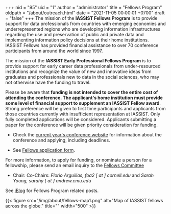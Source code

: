 +++
nid = "95"
uid = "1"
author = "administrator"
title = "Fellows Program"
oldpath = "/about/outreach.html"
date = "2021-11-05 00:00:01 +0700"
draft = "false"
+++
The mission of the **IASSIST Fellows Program** is to provide support for data professionals from countries with emerging economies and underrepresented regions who are developing information infrastructures regarding the use and preservation of public and private data and implementing information policy decisions at their home institutions. IASSIST Fellows has provided financial assistance to over 70 conference participants from around the world since 1997.

The mission of the **IASSIST Early Professional Fellows Program** is  to provide support for early career data professionals from under-resourced institutions and recognize the value of new and innovative ideas from graduates and professionals new to data in the social sciences, who may not otherwise have the funding to travel.

Please be aware that **funding is not intended to cover the entire cost of attending the conference. The applicant's home institution must provide some level of financial support to supplement an IASSIST Fellow award**.  Strong preference will be given to first time participants and applicants from those countries currently with insufficient representation at IASSIST. Only fully completed applications will be considered. Applicants submitting a paper for the conference will be given priority consideration for funding.

- Check the [current year's conference website](/conferences) for information about the conference and applying, including deadlines.

- See [Fellows application form](https://forms.gle/Up684P867QNjH98P7).

For more information, to apply for funding, or nominate a person for a
fellowship, please send an email inquiry to the [Fellows Committee](/about/committees-and-groups/#iassist-fellows)
- Chair: Co-Chairs: *Florio Arguillas, foa2 [ at ] cornell.edu* and *Sarah Young, sarahy [ at ] andrew.cmu.edu*

See [iBlog](/blog/) for Fellows Program related posts.

{{< figure src="/img/about/fellows-map1.png" alt="Map of IASSIST fellows across the globe." title="" width="500" >}} 

﻿

